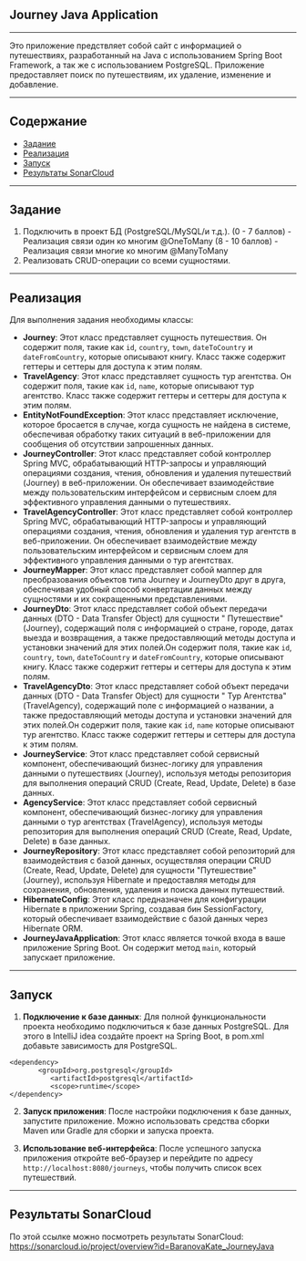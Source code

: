 ## Journey Java Application

***
Это приложение предствляет собой сайт с информацией о путешествиях, разработанный на Java с использованием Spring Boot
Framework, а так же с использованием PostgreSQL. Приложение предоставляет поиск по путешествиям, их удаление, изменение
и добавление.
***

## Содержание

- [Задание](#задание)
- [Реализация](#реализация)
- [Запуск](#запуск)
- [Результаты SonarCloud](#результаты-SonarCloud)

***

## Задание
1. Подключить в проект БД (PostgreSQL/MySQL/и т.д.).
   (0 - 7 баллов) - Реализация связи один ко многим @OneToMany
   (8 - 10 баллов) - Реализация связи многие ко многим @ManyToMany
2. Реализовать CRUD-операции со всеми сущностями.

***

## Реализация

Для выполнения задания необходимы классы:

- **Journey**: Этот класс представляет сущность путешествия. Он содержит поля, такие
  как `id`, `country`, `town`, `dateToCountry` и `dateFromCountry`, которые описывают книгу. Класс также содержит
  геттеры и сеттеры для доступа к этим полям.
- **TravelAgency**: Этот класс представляет сущность тур агентства. Он содержит поля, такие
  как `id`, `name`, которые описывают тур агентство. Класс также содержит геттеры и сеттеры для доступа к этим полям.
- **EntityNotFoundException**: Этот класс представляет исключение, которое бросается в случае, когда сущность не найдена
  в системе, обеспечивая обработку таких ситуаций в веб-приложении для сообщения об отсутствии запрошенных данных.
- **JourneyController**: Этот класс представляет собой контроллер Spring MVC, обрабатывающий HTTP-запросы и управляющий
  операциями создания, чтения, обновления и удаления путешествий (Journey) в веб-приложении. Он обеспечивает
  взаимодействие между пользовательским интерфейсом и сервисным слоем для эффективного управления данными о
  путешествиях.
- **TravelAgencyController**: Этот класс представляет собой контроллер Spring MVC, обрабатывающий HTTP-запросы и
  управляющий
  операциями создания, чтения, обновления и удаления тур агентств в веб-приложении. Он обеспечивает
  взаимодействие между пользовательским интерфейсом и сервисным слоем для эффективного управления данными о тур
  агентствах.
- **JourneyMapper**: Этот класс представляет собой маппер для преобразования объектов типа Journey и JourneyDto друг в
  друга, обеспечивая удобный способ конвертации данных между сущностями и их сокращенными представлениями.
- **JourneyDto**: Этот класс представляет собой объект передачи данных (DTO - Data Transfer Object) для сущности "
  Путешествие" (Journey), содержащий поля с информацией о стране, городе, датах выезда и возвращения, а также
  предоставляющий методы доступа и установки значений для этих полей.Он содержит поля, такие
  как `id`, `country`, `town`, `dateToCountry` и `dateFromCountry`, которые описывают книгу. Класс также содержит
  геттеры и сеттеры для доступа к этим полям.
- **TravelAgencyDto**: Этот класс представляет собой объект передачи данных (DTO - Data Transfer Object) для сущности "
  Тур Агентства" (TravelAgency), содержащий поле с информацией о названии, а также
  предоставляющий методы доступа и установки значений для этих полей.Он содержит поля, такие
  как `id`, `name` которые описывают тур агентство. Класс также содержит геттеры и сеттеры для доступа к этим полям.
- **JourneyService**: Этот класс представляет собой сервисный компонент, обеспечивающий бизнес-логику для управления
  данными о путешествиях (Journey), используя методы репозитория для выполнения операций CRUD (Create, Read, Update,
  Delete) в базе данных.
- **AgencyService**: Этот класс представляет собой сервисный компонент, обеспечивающий бизнес-логику для управления
    данными о тур агентствах (TravelAgency), используя методы репозитория для выполнения операций CRUD (Create, Read, Update,
    Delete) в базе данных.
- **JourneyRepository**: Этот класс представляет собой репозиторий для взаимодействия с базой данных, осуществляя
  операции CRUD (Create, Read, Update, Delete) для сущности "Путешествие" (Journey), используя Hibernate и предоставляя
  методы для сохранения, обновления, удаления и поиска данных путешествий.
- **HibernateConfig**: Этот класс предназначен для конфигурации Hibernate в приложении Spring, создавая бин
  SessionFactory, который обеспечивает взаимодействие с базой данных через Hibernate ORM.
- **JourneyJavaApplication**: Этот класс является точкой входа в ваше приложение Spring Boot. Он содержит метод `main`,
  который запускает приложение.

***

## Запуск

1. **Подключение к базе данных**: Для полной функциональности проекта необходимо подключиться к базе данных PostgreSQL.
   Для этого в IntelliJ idea создайте проект на Spring Boot, в pom.xml добавьте зависимость для PostgreSQL.

 ```   
<dependency>
        <groupId>org.postgresql</groupId>
           <artifactId>postgresql</artifactId>
           <scope>runtime</scope>
</dependency>  
 ```

2. **Запуск приложения**: После настройки подключения к базе данных, запустите приложение. Можно использовать средства
   сборки Maven или Gradle для сборки и запуска проекта.

3. **Использование веб-интерфейса**: После успешного запуска приложения откройте веб-браузер и перейдите по
   адресу `http://localhost:8080/journeys`, чтобы получить список всех путешествий.

***

## Результаты SonarCloud

По этой ссылке можно посмотреть результаты SonarCloud:
https://sonarcloud.io/project/overview?id=BaranovaKate_JourneyJava
